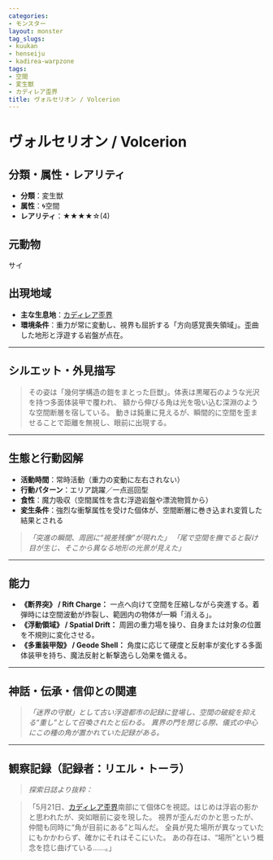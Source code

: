 ```yaml
---
categories:
- モンスター
layout: monster
tag_slugs:
- kuukan
- henseiju
- kadirea-warpzone
tags:
- 空間
- 変生獣
- カディレア歪界
title: ヴォルセリオン / Volcerion
---
```


# ヴォルセリオン / Volcerion

## 分類・属性・レアリティ

* **分類**：変生獣
* **属性**：🌀空間
* **レアリティ**：★★★★☆(4)

## 元動物

サイ

## 出現地域

* **主な生息地**：[カディレア歪界](../place/kadirea_warpzone.md)
* **環境条件**：重力が常に変動し、視界も屈折する「方向感覚喪失領域」。歪曲した地形と浮遊する岩盤が点在。

---

## シルエット・外見描写

> その姿は「幾何学構造の鎧をまとった巨獣」。体表は黒曜石のような光沢を持つ多面体装甲で覆われ、
> 額から伸びる角は光を吸い込む深淵のような空間断層を宿している。
> 動きは鈍重に見えるが、瞬間的に空間を歪ませることで距離を無視し、眼前に出現する。

---

## 生態と行動図解

* **活動時間**：常時活動（重力の変動に左右されない）
* **行動パターン**：エリア跳躍／一点巡回型
* **食性**：魔力吸収（空間属性を含む浮遊岩盤や漂流物質から）
* **変生条件**：強烈な衝撃属性を受けた個体が、空間断層に巻き込まれ変質した結果とされる

> *「突進の瞬間、周囲に“視差残像”が現れた」*
> *「尾で空間を撫でると裂け目が生じ、そこから異なる地形の光景が見えた」*

---

## 能力

* **《断界突》 / Rift Charge：** 一点へ向けて空間を圧縮しながら突進する。着弾時には空間波動が炸裂し、範囲内の物体が一瞬「消える」。
* **《浮動領域》 / Spatial Drift：** 周囲の重力場を操り、自身または対象の位置を不規則に変化させる。
* **《多重装甲殻》 / Geode Shell：** 角度に応じて硬度と反射率が変化する多面体装甲を持ち、魔法反射と斬撃逸らし効果を備える。

---

## 神話・伝承・信仰との関連

> *「迷界の守獣」として古い浮遊都市の記録に登場し、空間の破綻を抑える“重し”として召喚されたと伝わる。*
> *異界の門を閉じる際、儀式の中心にこの種の角が置かれていた記録がある。*

---

## 観察記録（記録者：リエル・トーラ）

> *探索日誌より抜粋：*

> 「5月21日、[カディレア歪界](../place/kadirea_warpzone.md)南部にて個体Cを視認。はじめは浮岩の影かと思われたが、突如眼前に姿を現した。
> 視界が歪んだのかと思ったが、仲間も同時に“角が目前にある”と叫んだ。
> 全員が見た場所が異なっていたにもかかわらず、確かにそれはそこにいた。
> あの存在は、“場所”という概念を捻じ曲げている……。」